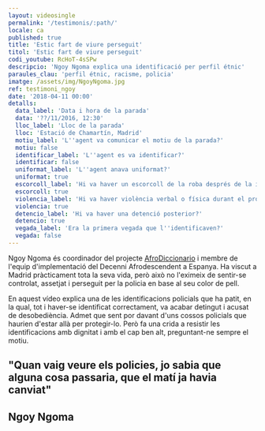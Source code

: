 ```yaml
---
layout: videosingle
permalink: '/testimonis/:path/'
locale: ca
published: true
title: 'Estic fart de viure perseguit'
titol: 'Estic fart de viure perseguit'
codi_youtube: RcHoT-4sSPw
descripcio: 'Ngoy Ngoma explica una identificació per perfil étnic'
paraules_clau: 'perfil étnic, racisme, policia'
imatge: /assets/img/NgoyNgoma.jpg
ref: testimoni_ngoy
date: '2018-04-11 00:00'
detalls:
  data_label: 'Data i hora de la parada'
  data: '??/11/2016, 12:30'
  lloc_label: 'Lloc de la parada'
  lloc: 'Estació de Chamartín, Madrid'
  motiu_label: 'L''agent va comunicar el motiu de la parada?'
  motiu: false
  identificar_label: 'L''agent es va identificar?'
  identificar: false
  uniformat_label: 'L''agent anava uniformat?'
  uniformat: true
  escorcoll_label: 'Hi va haver un escorcoll de la roba després de la identificació?'
  escorcoll: true
  violencia_label: 'Hi va haver violència verbal o física durant el procediment d''identificació i registre?'
  violencia: true
  detencio_label: 'Hi va haver una detenció posterior?'
  detencio: true
  vegada_label: 'Era la primera vegada que l''identificaven?'
  vegada: false
---
```

Ngoy Ngoma és coordinador del projecte [AfroDiccionario](https://inquietud3s.wordpress.com/2018/03/19/50/ "Repensando el lenguaje en España") i membre de l'equip d'implementació del Decenni Afrodescendent a Espanya. Ha viscut a Madrid pràcticament tota la seva vida, però això no l'eximeix de sentir-se controlat, assetjat i perseguit per la policia en base al seu color de pell.

En aquest vídeo explica una de les identificacions policials que ha patit, en la qual, tot i haver-se identificat correctament, va acabar detingut i acusat de desobediència. Admet que sent por davant d'uns cossos policials que haurien d'estar allà per protegir-lo. Però fa una crida a resistir les identificacions amb dignitat i amb el cap ben alt, preguntant-ne sempre el motiu.

## "Quan vaig veure els policies, jo sabia que alguna cosa passaria, que el matí ja havia canviat"

## **Ngoy Ngoma**